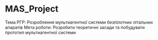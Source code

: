 MAS_Project
===========

Тема РГР: Розроблення мультиагентної системи безпілотних літальних апаратів
Мета роботи: Розробити теоретичні засади та побудувати прототип мультиагентної системи
